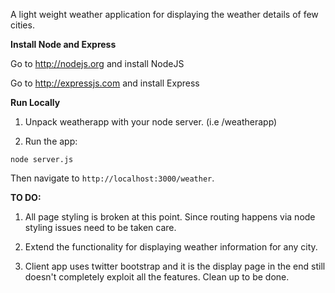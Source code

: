 A light weight weather application for displaying the weather details of few cities.

**Install Node and Express**

Go to http://nodejs.org and install NodeJS

Go to http://expressjs.com and install Express

**Run Locally**

1. Unpack weatherapp with your node server. (i.e <node server location>/weatherapp)

2. Run the app:

`node server.js`

Then navigate to `http://localhost:3000/weather`. 

**TO DO:** 

1. All page styling is broken at this point. Since routing happens via node styling issues need to be taken care. 

2. Extend the functionality for displaying weather information for any city.

3. Client app uses twitter bootstrap and it is the display page in the end still doesn't completely exploit all the features. Clean up to be done.

